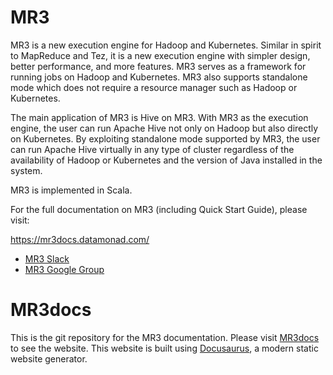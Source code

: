 MR3
===

MR3 is a new execution engine for Hadoop and Kubernetes. Similar in spirit to
MapReduce and Tez, it is a new execution engine with simpler design, better
performance, and more features. MR3 serves as a framework for running jobs on
Hadoop and Kubernetes. MR3 also supports standalone mode which does not require
a resource manager such as Hadoop or Kubernetes.

The main application of MR3 is Hive on MR3. With MR3 as the execution engine,
the user can run Apache Hive not only on Hadoop but also directly on Kubernetes.
By exploiting standalone mode supported by MR3, the user can run Apache Hive
virtually in any type of cluster regardless of the availability of Hadoop or
Kubernetes and the version of Java installed in the system.

MR3 is implemented in Scala.

For the full documentation on MR3 (including Quick Start Guide), please visit:

  https://mr3docs.datamonad.com/

* [MR3 Slack](https://join.slack.com/t/mr3-help/shared_invite/zt-1wpqztk35-AN8JRDznTkvxFIjtvhmiNg)
* [MR3 Google Group](https://groups.google.com/g/hive-mr3)  

MR3docs
=======

This is the git repository for the MR3 documentation.
Please visit [MR3docs](https://mr3docs.datamonad.com/) to see the website.
This website is built using [Docusaurus](https://docusaurus.io/), a modern static website generator.

